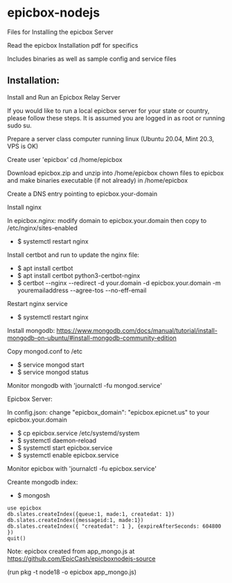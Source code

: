 # epicbox-nodejs

Files for Installing the epicbox Server

Read the epicbox Installation pdf for specifics

Includes binaries as well as sample config and service files

## Installation:

Install and Run an Epicbox Relay Server

If you would like to run a local epicbox server for your state or country, please follow these
steps. It is assumed you are logged in as root or running sudo su.

Prepare a server class computer running linux (Ubuntu 20.04, Mint 20.3, VPS is OK)

Create user 'epicbox'
cd /home/epicbox

Download epicbox.zip and unzip into /home/epicbox
chown files to epicbox and make binaries executable (if not already) in /home/epicbox

Create a DNS entry pointing to epicbox.your-domain

Install nginx

In epicbox.nginx: modify domain to epicbox.your.domain then copy to /etc/nginx/sites-enabled
- $ systemctl restart nginx

Install certbot and run to update the nginx file:
- $ apt install certbot
- $ apt install certbot python3-certbot-nginx
- $ certbot --nginx --redirect -d your.domain -d epicbox.your.domain -m youremailaddress --agree-tos --no-eff-email

Restart nginx service
- $ systemctl restart nginx

Install mongodb: https://www.mongodb.com/docs/manual/tutorial/install-mongodb-on-ubuntu/#install-mongodb-community-edition

Copy mongod.conf to /etc
- $ service mongod start
- $ service mongod status

Monitor mongodb with 'journalctl -fu mongod.service'

Epicbox Server:

In config.json: change "epicbox_domain": "epicbox.epicnet.us" to your epicbox.your.domain
- $ cp epicbox.service /etc/systemd/system
- $ systemctl daemon-reload
- $ systemctl start epicbox.service
- $ systemctl enable epicbox.service

Monitor epicbox with 'journalctl -fu epicbox.service'

Creante mongodb index:
- $ mongosh
```
use epicbox
db.slates.createIndex({queue:1, made:1, createdat: 1})
db.slates.createIndex({messageid:1, made:1})
db.slates.createIndex({ "createdat": 1 }, {expireAfterSeconds: 604800 })
quit()
``` 
Note: epicbox created from app_mongo.js at https://github.com/EpicCash/epicboxnodejs-source

(run pkg -t node18 -o epicbox app_mongo.js)

